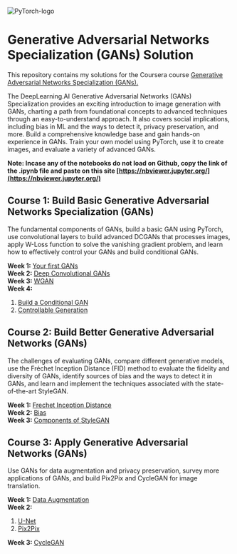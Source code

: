 ![PyTorch-logo](https://upload.wikimedia.org/wikipedia/commons/9/96/Pytorch_logo.png)

# Generative Adversarial Networks Specialization (GANs) Solution

This repository contains my solutions for the Coursera course [Generative Adversarial Networks Specialization (GANs).](https://www.coursera.org/specializations/generative-adversarial-networks-gans)

The DeepLearning.AI Generative Adversarial Networks (GANs) Specialization provides an exciting introduction to image generation with GANs, charting a path from foundational concepts to advanced techniques through an easy-to-understand approach. It also covers social implications, including bias in ML and the ways to detect it, privacy preservation, and more. Build a comprehensive knowledge base and gain hands-on experience in GANs. Train your own model using PyTorch, use it to create images, and evaluate a variety of advanced GANs.

**Note: Incase any of the notebooks do not load on Github, copy the link of the .ipynb file and paste on this site [https://nbviewer.jupyter.org/](https://nbviewer.jupyter.org/)**

## Course 1: Build Basic Generative Adversarial Networks Specialization (GANs)

The fundamental components of GANs, build a basic GAN using PyTorch, use convolutional layers to build advanced DCGANs that processes images, apply W-Loss function to solve the vanishing gradient problem, and learn how to effectively control your GANs and build conditional GANs.

**Week 1:** [Your first GANs](Course%201/Week%201/Week1%20Your%20First%20GAN.ipynb)  
**Week 2:** [Deep Convolutional GANs](Course%201/Week%202/Week2%20Deep%20Convolutional%20GANs.ipynb)  
**Week 3:** [WGAN](Course%201/Week%203/Week%203%20WGAN.ipynb)  
**Week 4:**

1. [Build a Conditional GAN](Course%201/Week%204/Week%204_1%20Build%20a%20Conditional%20GAN.ipynb)
2. [Controllable Generation](Course%201/Week%204/Week%204_2%20Controllable%20Generation.ipynb)

## Course 2: Build Better Generative Adversarial Networks (GANs)

The challenges of evaluating GANs, compare different generative models, use the Fréchet Inception Distance (FID) method to evaluate the fidelity and diversity of GANs, identify sources of bias and the ways to detect it in GANs, and learn and implement the techniques associated with the state-of-the-art StyleGAN.

**Week 1:** [Frechet Inception Distance](Course%202/Week%201/Week1%20Frechet%20Inception%20Distance.ipynb)  
**Week 2:** [Bias](Course%202/Week%202/Week%202%20Bias.ipynb)  
**Week 3:** [Components of StyleGAN](Course%202/Week%203/Week%203%20Components%20of%20StyleGAN.ipynb)

## Course 3: Apply Generative Adversarial Networks (GANs)

Use GANs for data augmentation and privacy preservation, survey more applications of GANs, and build Pix2Pix and CycleGAN for image translation.

**Week 1:** [Data Augmentation](Course%203/Week%201/Week%201%20Data%20Augmentation.ipynb)  
**Week 2:**

1. [U-Net](Course%203/Week%202/Week%202A%20U-Net.ipynb)
2. [Pix2Pix](Course%203/Week%202/Week%202B%20Pix2Pix.ipynb)



**Week 3:** [CycleGAN](Course%203/Week%203/Week%203%20CycleGan.ipynb)